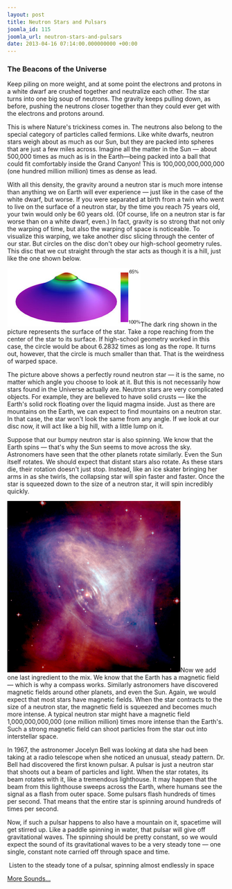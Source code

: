 ```yaml
---
layout: post
title: Neutron Stars and Pulsars
joomla_id: 115
joomla_url: neutron-stars-and-pulsars
date: 2013-04-16 07:14:00.000000000 +00:00
---
```

<h3>The Beacons of the Universe</h3>
<p>Keep piling on more weight, and at some point the electrons and protons in a white dwarf are crushed together and neutralize each other. The star turns into one big soup of neutrons. The gravity keeps pulling down, as before, pushing the neutrons closer together than they could ever get with the electrons and protons around.</p>

<p>This is where Nature's trickiness comes in. The neutrons also belong to the special category of particles called fermions. Like white dwarfs, neutron stars weigh about as much as our Sun, but they are packed into spheres that are just a few miles across. Imagine all the matter in the Sun — about 500,000 times as much as is in the Earth—being packed into a ball that could fit comfortably inside the Grand Canyon! This is 100,000,000,000,000 (one hundred million million) times as dense as lead.</p>
<p>With all this density, the gravity around a neutron star is much more intense than anything we on Earth will ever experience — just like in the case of the white dwarf, but worse. If you were separated at birth from a twin who went to live on the surface of a neutron star, by the time you reach 75 years old, your twin would only be 60 years old. (Of course, life on a neutron star is far worse than on a white dwarf, even.) In fact, gravity is so strong that not only the warping of time, but also the warping of space is noticeable. To visualize this warping, we take another disc slicing through the center of our star. But circles on the disc don't obey our high-school geometry rules. This disc that we cut straight through the star acts as though it is a hill, just like the one shown below.</p>
<p><img class="tnr caption" title="The geometry in and around a neutron star one-and-a-half times as massive as the Sun. The black ring represents the surface of the star. We can see that space is warped, because a slice straight through the center of the star has the same geometry as a hill. Time's rate of flow in and around the star is shown on the color scale. Time slows significantly at the center. What does this mean?" alt="The geometry in and around a neutron star one-and-a-half times as massive as the Sun. The black ring represents the surface of the star. We can see that space is warped, because a slice straight through the center of the star has the same geometry as a hill. Time's rate of flow in and around the star is shown on the color scale. Time slows significantly at the center. What does this mean?" src="images/compact_objects/nsssmall.jpg" height="135" width="308" />The dark ring shown in the picture represents the surface of the star. Take a rope reaching from the center of the star to its surface. If high-school geometry worked in this case, the circle would be about 6.2832 times as long as the rope. It turns out, however, that the circle is much smaller than that. That is the weirdness of warped space.</p>
<p>The picture above shows a perfectly round neutron star — it is the same, no matter which angle you choose to look at it. But this is not necessarily how stars found in the Universe actually are. Neutron stars are very complicated objects. For example, they are believed to have solid crusts — like the Earth's solid rock floating over the liquid magma inside. Just as there are mountains on the Earth, we can expect to find mountains on a neutron star. In that case, the star won't look the same from any angle. If we look at our disc now, it will act like a big hill, with a little lump on it.</p>
<p>Suppose that our bumpy neutron star is also spinning. We know that the Earth spins — that's why the Sun seems to move across the sky. Astronomers have seen that the other planets rotate similarly. Even the Sun itself rotates. We should expect that distant stars also rotate. As these stars die, their rotation doesn't just stop. Instead, like an ice skater bringing her arms in as she twirls, the collapsing star will <span class="no-tooltip">spin</span> faster and faster. Once the star is squeezed down to the size of a neutron star, it will spin incredibly quickly.</p>
<p><img class="tnl caption" title="The Crab Nebula contains the remnants of the supernova seen around the world in 1054 A.D. The remaining core in its center is a pulsar." alt="The Crab Nebula contains the remnants of the supernova seen around the world in 1054 A.D. The remaining core in its center is a pulsar." src="images/compact_objects/crab_nebula.jpg" height="395" width="400" />Now we add one last ingredient to the mix. We know that the Earth has a magnetic field — which is why a compass works. Similarly astronomers have discovered magnetic fields around other planets, and even the Sun. Again, we would expect that most stars have magnetic fields. When the star contracts to the size of a neutron star, the magnetic field is squeezed and becomes much more intense. A typical neutron star might have a magnetic field 1,000,000,000,000 (one million million) times more intense than the Earth's. Such a strong magnetic field can shoot particles from the star out into interstellar space.</p>
<p>In 1967, the astronomer Jocelyn Bell was looking at data she had been taking at a radio telescope when she noticed an unusual, steady pattern. Dr. Bell had discovered the first known pulsar. A pulsar is just a neutron star that shoots out a beam of particles and light. When the star rotates, its beam rotates with it, like a tremendous lighthouse. It may happen that the beam from this lighthouse sweeps across the Earth, where humans see the signal as a flash from outer space. Some pulsars flash hundreds of times per second. That means that the entire star is spinning around hundreds of times per second.</p>
<p>Now, if such a pulsar happens to also have a mountain on it, spacetime will get stirred up. Like a paddle spinning in water, that pulsar will give off gravitational waves. The spinning should be pretty constant, so we would expect the sound of its gravitational waves to be a very steady tone — one single, constant note carried off through space and time.</p>
<div class="sound">
<p class="icon-volume-up">&nbsp;Listen to the steady tone of a pulsar, spinning almost endlessly in space</p>
<p>
<audio src="sound/Periodic.wav" type="audio/x-wav"></audio>
</p>
</div>
<p><a class="button" title="More Sounds" href="index.php?Itemid=238">More Sounds...</a></p>
